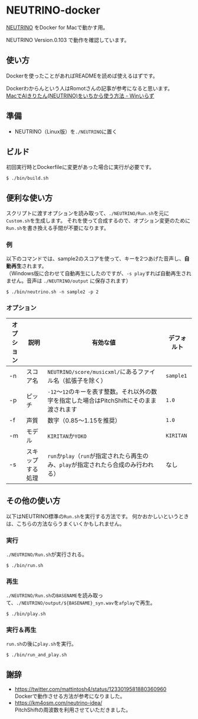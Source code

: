 # NEUTRINO-docker

[NEUTRINO](https://n3utrino.work/) をDocker for Macで動かす用。

NEUTRINO Version.0.103 で動作を確認しています。

## 使い方

Dockerを使ったことがあればREADMEを読めば使えるはずです。

Dockerわからんという人はRomotさんの記事が参考になると思います。  
[MacでAIきりたん(NEUTRINO)をいちから使う方法 - Winいらず](https://note.com/romot/n/n87d2bb0448a8)

## 準備

- NEUTRINO（Linux版）を`./NEUTRINO`に置く

## ビルド

初回実行時とDockerfileに変更があった場合に実行が必要です。

```
$ ./bin/build.sh
```

## 便利な使い方

スクリプトに渡すオプションを読み取って、`./NEUTRINO/Run.sh`を元に`Custom.sh`を生成します。
それを使って合成するので、オプション変更のために`Run.sh`を書き換える手間が不要になります。

### 例

以下のコマンドでは、sample2のスコアを使って、キーを2つあげた音声し、**自動再生**されます。  
（Windows版に合わせて自動再生にしたのですが、`-s play`すれば自動再生されません。音声は `./NEUTRINO/output` に保存されます）

```
$ ./bin/neutrino.sh -n sample2 -p 2
```

### オプション

オプション | 説明 | 有効な値 | デフォルト
--- | --- | --- | ---
-n | スコア名 | `NEUTRINO/score/musicxml/`にあるファイル名（拡張子を除く）| `sample1`
-p | ピッチ | `-12`〜`12`のキーを表す整数。それ以外の数字を指定した場合はPitchShiftにそのまま渡されます | `1.0`
-f | 声質 | 数字（0.85〜1.15を推奨） | `1.0`
-m | モデル | `KIRITAN`か`YOKO` | `KIRITAN`
-s | スキップする処理 | `run`か`play`（`run`が指定されたら再生のみ、`play`が指定されたら合成のみ行われる） | なし

## その他の使い方

以下はNEUTRINO標準の`Run.sh`を実行する方法です。
何かおかしいというときは、こちらの方法ならうまくいくかもしれません。

### 実行

`./NEUTRINO/Run.sh`が実行される。

```
$ ./bin/run.sh
```

### 再生

`./NEUTRINO/Run.sh`の`BASENAME`を読み取って、`./NEUTRINO/output/${BASENAME}_syn.wav`を`afplay`で再生。

```
$ ./bin/play.sh
```

### 実行＆再生

`run.sh`の後に`play.sh`を実行。

```
$ ./bin/run_and_play.sh
```

## 謝辞

- https://twitter.com/mattintosh4/status/1233019581880360960  
  Dockerで動作させる方法が参考になりました。
- https://km4osm.com/neutrino-idea/  
  PitchShiftの周波数を利用させていただきました。
